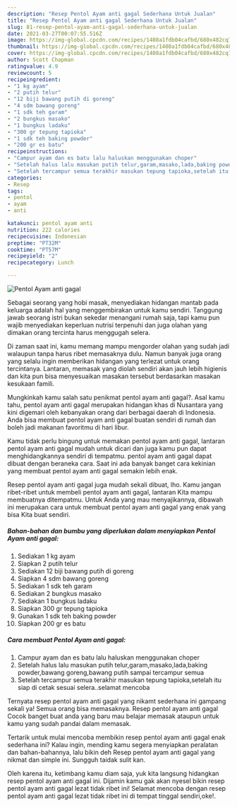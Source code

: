 ```yaml
---
description: "Resep Pentol Ayam anti gagal Sederhana Untuk Jualan"
title: "Resep Pentol Ayam anti gagal Sederhana Untuk Jualan"
slug: 81-resep-pentol-ayam-anti-gagal-sederhana-untuk-jualan
date: 2021-03-27T00:07:55.516Z
image: https://img-global.cpcdn.com/recipes/1408a1fdb04cafbd/680x482cq70/pentol-ayam-anti-gagal-foto-resep-utama.jpg
thumbnail: https://img-global.cpcdn.com/recipes/1408a1fdb04cafbd/680x482cq70/pentol-ayam-anti-gagal-foto-resep-utama.jpg
cover: https://img-global.cpcdn.com/recipes/1408a1fdb04cafbd/680x482cq70/pentol-ayam-anti-gagal-foto-resep-utama.jpg
author: Scott Chapman
ratingvalue: 4.9
reviewcount: 5
recipeingredient:
- "1 kg ayam"
- "2 putih telur"
- "12 biji bawang putih di goreng"
- "4 sdm bawang goreng"
- "1 sdk teh garam"
- "2 bungkus masako"
- "1 bungkus ladaku"
- "300 gr tepung tapioka"
- "1 sdk teh baking powder"
- "200 gr es batu"
recipeinstructions:
- "Campur ayam dan es batu lalu haluskan menggunakan choper"
- "Setelah halus lalu masukan putih telur,garam,masako,lada,baking powder,bawang goreng,bawang putih sampai tercampur semua"
- "Setelah tercampur semua terakhir masukan tepung tapioka,setelah itu siap di cetak sesuai selera..selamat mencoba"
categories:
- Resep
tags:
- pentol
- ayam
- anti

katakunci: pentol ayam anti 
nutrition: 222 calories
recipecuisine: Indonesian
preptime: "PT32M"
cooktime: "PT57M"
recipeyield: "2"
recipecategory: Lunch

---
```



![Pentol Ayam anti gagal](https://img-global.cpcdn.com/recipes/1408a1fdb04cafbd/680x482cq70/pentol-ayam-anti-gagal-foto-resep-utama.jpg)

Sebagai seorang yang hobi masak, menyediakan hidangan mantab pada keluarga adalah hal yang menggembirakan untuk kamu sendiri. Tanggung jawab seorang istri bukan sekedar menangani rumah saja, tapi kamu pun wajib menyediakan keperluan nutrisi terpenuhi dan juga olahan yang dimakan orang tercinta harus menggugah selera.

Di zaman  saat ini, kamu memang mampu mengorder olahan yang sudah jadi walaupun tanpa harus ribet memasaknya dulu. Namun banyak juga orang yang selalu ingin memberikan hidangan yang terlezat untuk orang tercintanya. Lantaran, memasak yang diolah sendiri akan jauh lebih higienis dan kita pun bisa menyesuaikan masakan tersebut berdasarkan masakan kesukaan famili. 



Mungkinkah kamu salah satu penikmat pentol ayam anti gagal?. Asal kamu tahu, pentol ayam anti gagal merupakan hidangan khas di Nusantara yang kini digemari oleh kebanyakan orang dari berbagai daerah di Indonesia. Anda bisa membuat pentol ayam anti gagal buatan sendiri di rumah dan boleh jadi makanan favoritmu di hari libur.

Kamu tidak perlu bingung untuk memakan pentol ayam anti gagal, lantaran pentol ayam anti gagal mudah untuk dicari dan juga kamu pun dapat menghidangkannya sendiri di tempatmu. pentol ayam anti gagal dapat dibuat dengan beraneka cara. Saat ini ada banyak banget cara kekinian yang membuat pentol ayam anti gagal semakin lebih enak.

Resep pentol ayam anti gagal juga mudah sekali dibuat, lho. Kamu jangan ribet-ribet untuk membeli pentol ayam anti gagal, lantaran Kita mampu membuatnya ditempatmu. Untuk Anda yang mau menyajikannya, dibawah ini merupakan cara untuk membuat pentol ayam anti gagal yang enak yang bisa Kita buat sendiri.

<!--inarticleads1-->

##### Bahan-bahan dan bumbu yang diperlukan dalam menyiapkan Pentol Ayam anti gagal:

1. Sediakan 1 kg ayam
1. Siapkan 2 putih telur
1. Sediakan 12 biji bawang putih di goreng
1. Siapkan 4 sdm bawang goreng
1. Sediakan 1 sdk teh garam
1. Sediakan 2 bungkus masako
1. Sediakan 1 bungkus ladaku
1. Siapkan 300 gr tepung tapioka
1. Gunakan 1 sdk teh baking powder
1. Siapkan 200 gr es batu




<!--inarticleads2-->

##### Cara membuat Pentol Ayam anti gagal:

1. Campur ayam dan es batu lalu haluskan menggunakan choper
1. Setelah halus lalu masukan putih telur,garam,masako,lada,baking powder,bawang goreng,bawang putih sampai tercampur semua
1. Setelah tercampur semua terakhir masukan tepung tapioka,setelah itu siap di cetak sesuai selera..selamat mencoba




Ternyata resep pentol ayam anti gagal yang nikamt sederhana ini gampang sekali ya! Semua orang bisa memasaknya. Resep pentol ayam anti gagal Cocok banget buat anda yang baru mau belajar memasak ataupun untuk kamu yang sudah pandai dalam memasak.

Tertarik untuk mulai mencoba membikin resep pentol ayam anti gagal enak sederhana ini? Kalau ingin, mending kamu segera menyiapkan peralatan dan bahan-bahannya, lalu bikin deh Resep pentol ayam anti gagal yang nikmat dan simple ini. Sungguh taidak sulit kan. 

Oleh karena itu, ketimbang kamu diam saja, yuk kita langsung hidangkan resep pentol ayam anti gagal ini. Dijamin kamu gak akan nyesel bikin resep pentol ayam anti gagal lezat tidak ribet ini! Selamat mencoba dengan resep pentol ayam anti gagal lezat tidak ribet ini di tempat tinggal sendiri,oke!.

